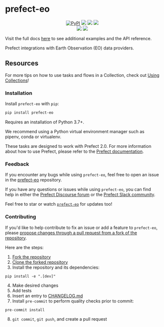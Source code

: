 # prefect-eo

<p align="center">
    <!--- Insert a cover image here -->
    <!--- <br> -->
    <a href="https://pypi.python.org/pypi/prefect-eo/" alt="PyPI version">
        <img alt="PyPI" src="https://img.shields.io/pypi/v/prefect-eo?color=0052FF&labelColor=090422"></a>
    <a href="https://github.com/giorgiobasile/prefect-eo/" alt="Stars">
        <img src="https://img.shields.io/github/stars/giorgiobasile/prefect-eo?color=0052FF&labelColor=090422" /></a>
    <a href="https://pypistats.org/packages/prefect-eo/" alt="Downloads">
        <img src="https://img.shields.io/pypi/dm/prefect-eo?color=0052FF&labelColor=090422" /></a>
    <a href="https://github.com/giorgiobasile/prefect-eo/pulse" alt="Activity">
        <img src="https://img.shields.io/github/commit-activity/m/giorgiobasile/prefect-eo?color=0052FF&labelColor=090422" /></a>
    <br>
    <a href="https://prefect-community.slack.com" alt="Slack">
        <img src="https://img.shields.io/badge/slack-join_community-red.svg?color=0052FF&labelColor=090422&logo=slack" /></a>
    <a href="https://discourse.prefect.io/" alt="Discourse">
        <img src="https://img.shields.io/badge/discourse-browse_forum-red.svg?color=0052FF&labelColor=090422&logo=discourse" /></a>
</p>

Visit the full docs [here](https://giorgiobasile.github.io/prefect-eo) to see additional examples and the API reference.

Prefect integrations with Earth Observation (EO) data providers.


<!--- ### Add a real-world example of how to use this Collection here

Offer some motivation on why this helps.

After installing `prefect-eo` and [saving the credentials](#saving-credentials-to-block), you can easily use it within your flows to help you achieve the aforementioned benefits!

```python
from prefect import flow, get_run_logger
```

--->

## Resources

For more tips on how to use tasks and flows in a Collection, check out [Using Collections](https://docs.prefect.io/collections/usage/)!

### Installation

Install `prefect-eo` with `pip`:

```bash
pip install prefect-eo
```

Requires an installation of Python 3.7+.

We recommend using a Python virtual environment manager such as pipenv, conda or virtualenv.

These tasks are designed to work with Prefect 2.0. For more information about how to use Prefect, please refer to the [Prefect documentation](https://docs.prefect.io/).

<!--- ### Saving credentials to block

Note, to use the `load` method on Blocks, you must already have a block document [saved through code](https://docs.prefect.io/concepts/blocks/#saving-blocks) or [saved through the UI](https://docs.prefect.io/ui/blocks/).

Below is a walkthrough on saving block documents through code.

1. Head over to <SERVICE_URL>.
2. Login to your <SERVICE> account.
3. Click "+ Create new secret key".
4. Copy the generated API key.
5. Create a short script, replacing the placeholders (or do so in the UI).

```python
from prefect_eo import Block
Block(api_key="API_KEY_PLACEHOLDER").save("BLOCK_NAME_PLACEHOLDER")
```

Congrats! You can now easily load the saved block, which holds your credentials:

```python
from prefect_eo import Block
Block.load("BLOCK_NAME_PLACEHOLDER")
```

!!! info "Registering blocks"

    Register blocks in this module to
    [view and edit them](https://docs.prefect.io/ui/blocks/)
    on Prefect Cloud:

    ```bash
    prefect block register -m prefect_eo
    ```

A list of available blocks in `prefect-eo` and their setup instructions can be found [here](https://giorgiobasile.github.io/prefect-eo/blocks_catalog).

--->

### Feedback

If you encounter any bugs while using `prefect-eo`, feel free to open an issue in the [prefect-eo](https://github.com/giorgiobasile/prefect-eo) repository.

If you have any questions or issues while using `prefect-eo`, you can find help in either the [Prefect Discourse forum](https://discourse.prefect.io/) or the [Prefect Slack community](https://prefect.io/slack).

Feel free to star or watch [`prefect-eo`](https://github.com/giorgiobasile/prefect-eo) for updates too!

### Contributing

If you'd like to help contribute to fix an issue or add a feature to `prefect-eo`, please [propose changes through a pull request from a fork of the repository](https://docs.github.com/en/pull-requests/collaborating-with-pull-requests/proposing-changes-to-your-work-with-pull-requests/creating-a-pull-request-from-a-fork).

Here are the steps:

1. [Fork the repository](https://docs.github.com/en/get-started/quickstart/fork-a-repo#forking-a-repository)
2. [Clone the forked repository](https://docs.github.com/en/get-started/quickstart/fork-a-repo#cloning-your-forked-repository)
3. Install the repository and its dependencies:
```
pip install -e ".[dev]"
```
4. Make desired changes
5. Add tests
6. Insert an entry to [CHANGELOG.md](https://github.com/giorgiobasile/prefect-eo/blob/main/CHANGELOG.md)
7. Install `pre-commit` to perform quality checks prior to commit:
```
pre-commit install
```
8. `git commit`, `git push`, and create a pull request
